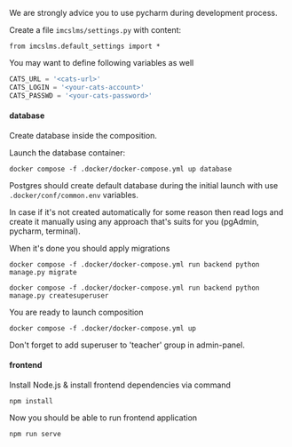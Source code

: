 We are strongly advice you to use pycharm during development process.

Create a file `imcslms/settings.py` with content:

```from imcslms.default_settings import *```

You may want to define following variables as well
```python
CATS_URL = '<cats-url>'
CATS_LOGIN = '<your-cats-account>'
CATS_PASSWD = '<your-cats-password>'
```
#### database
Create database inside the composition.

Launch the database container:
```shell
docker compose -f .docker/docker-compose.yml up database
```

Postgres should create default database during the initial launch
with use `.docker/conf/common.env` variables.

In case if it's not created automatically for some reason
then read logs and create it manually
using any approach that's suits for you (pgAdmin, pycharm, terminal).

When it's done you should apply migrations

```shell
docker compose -f .docker/docker-compose.yml run backend python manage.py migrate
```
```shell
docker compose -f .docker/docker-compose.yml run backend python manage.py createsuperuser
```

You are ready to launch composition
```shell
docker compose -f .docker/docker-compose.yml up
```

Don't forget to add superuser to 'teacher' group in admin-panel.

#### frontend
Install Node.js & install frontend dependencies via command
```shell
npm install
```
Now you should be able to run frontend application
```shell
npm run serve
```
